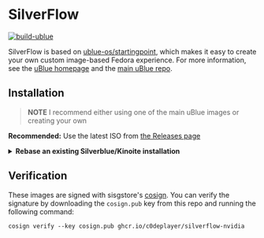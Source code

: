 # SilverFlow

[![build-ublue](https://github.com/C0dePlayer/silverflow/actions/workflows/build.yml/badge.svg)](https://github.com/C0dePlayer/silverflow/actions/workflows/build.yml)

SilverFlow is based on [ublue-os/startingpoint](https://github.com/ublue-os/startingpoint), which makes it easy to create your own custom image-based Fedora experience. For more information, see the [uBlue homepage](https://universal-blue.org/) and the [main uBlue repo](https://github.com/ublue-os/main/).

## Installation

> **NOTE**
> I recommend either using one of the main uBlue images or creating your own

**Recommended:** Use the latest ISO from [the Releases page](https://github.com/C0dePlayer/silverflow/releases)

<details>
  <summary><b>Rebase an existing Silverblue/Kinoite installation</b></summary>

  1. Rebase to the unsigned image to install the proper signing keys and policies:
     
     ```
     rpm-ostree rebase ostree-unverified-registry:ghcr.io/c0deplayer/silverflow-nvidia:latest
     ```
      - This repository builds date tags as well, so if you want to rebase to a particular day's build:
        
        ```
        rpm-ostree rebase ostree-unverified-registry:ghcr.io/c0deplayer/silverflow-nvidia:20231005
        ```
  2. Reboot to complete the rebase:
     
      ```
      systemctl reboot
      ```
      
  3. After first boot, the first time that [ublue-update](https://github.com/ublue-os/ublue-update) runs it will automatically rebase you onto the signed image.
</details>

## Verification

These images are signed with sisgstore's [cosign](https://docs.sigstore.dev/cosign/overview/). You can verify the signature by downloading the `cosign.pub` key from this repo and running the following command:

    cosign verify --key cosign.pub ghcr.io/c0deplayer/silverflow-nvidia

